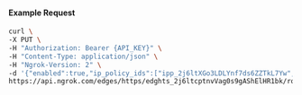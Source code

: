<!-- Code generated for API Clients. DO NOT EDIT. -->

#### Example Request

```bash
curl \
-X PUT \
-H "Authorization: Bearer {API_KEY}" \
-H "Content-Type: application/json" \
-H "Ngrok-Version: 2" \
-d '{"enabled":true,"ip_policy_ids":["ipp_2j6ltXGo3LDLYnf7ds6ZZTkL7Yw","ipp_2j6ltYp7IKYqJW3XP5wOAe36j5Q"]}' \
https://api.ngrok.com/edges/https/edghts_2j6ltcptnvVag0s9gAShElHR1bk/routes/edghtsrt_2j6ltcyW81AWpjPJVL2vc4E8dtV/ip_restriction
```
